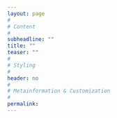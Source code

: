 ```yaml
---
layout: page
#
# Content
#
subheadline: ""
title: ""
teaser: ""
#
# Styling
#
header: no
#
# Metainformation & Customization
#
permalink:
---
```


